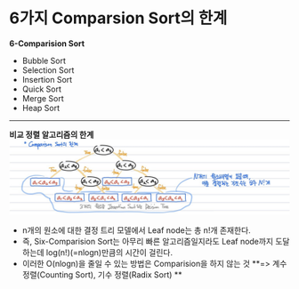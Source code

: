 # 6가지 Comparsion Sort의 한계
**6-Comparision Sort**  
- Bubble Sort
- Selection Sort
- Insertion Sort
- Quick Sort
- Merge Sort
- Heap Sort
___
**비교 정렬 알고리즘의 한계**
![ComparsionSortDevisionTreeModel](./images/ComparsionSortDevisionTreeModel.jpg)
  - n개의 원소에 대한 결정 트리 모델에서 Leaf node는 총 n!개 존재한다.
  - 즉, Six-Comparision Sort는 아무리 빠른 알고리즘일지라도 Leaf node까지 도달하는데 log(n!)(=nlogn)만큼의 시간이 걸린다.
  - 이러한 O(nlogn)을 줄일 수 있는 방법은 Comparision을 하지 않는 것
  **=> 계수 정렬(Counting Sort), 기수 정렬(Radix Sort) **
